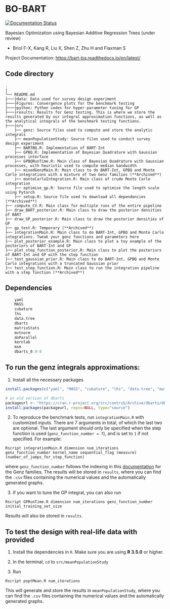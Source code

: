 # BO-BART

[![Documentation Status](https://readthedocs.org/projects/bart-bq/badge/?version=latest)](https://bart-bq.readthedocs.io/en/latest/?badge=latest)


Bayesian Optimization using Bayesian Additive Regression Trees (under review)

- Briol F-X, Kang R, Liu X, Shen Z, Zhu H and Flaxman S

Project Documentation: https://bart-bq.readthedocs.io/en/latest/

## Code directory ##

    .
    |
    └── README.md
    ├───├data: Data used for survey design experiment
    ├───├Figures: Convergence plots for the benchmark testing
    ├───├python: Python codes for hyper-parameter tuning for GP
    ├───├results: Results for Genz testing. This is where we store the results generated by our integral approximation functions, as well as the analytical integrals of the benchmark testing functions.
    ├───├src
    	├── genz: Source files used to compute and store the analytic integrals
    	├── meanPopulationStudy: Source files used to conduct survey design experiment
        ├── BARTBQ.R: Implementation of BART-Int
        ├── GPBQ.R: Implementation of Bayesian Quadrature with Gaussian processes interface
        ├── GPBQRunTime.R: Main class of Bayesian Quadrature with Gaussian processes, with heuristic used to compute median bandwidth
        ├── mixedGenzMain.R: Main class to do BART-Int, GPBQ and Monte Carlo integrations with a mixture of two Genz families (**Archived**)
        ├── monteCarloIntegration.R: Main class of crude Monte Carlo integration
        ├── optimise_gp.R: Source file used to optimise the length scale using Pytorch
        ├── setup.R: Source file used to download all dependencies (**Archived**)
    ├── compute_CV.R: Main class for multiple runs of the entire pipeline
    ├── draw_BART_posterior.R: Main class to draw the posterior densities of BART
    ├── draw_GP_posterior.R: Main class to draw the posterior densities of GP
    ├── gp_test.R: Temporary (**Archived**) 
    ├── integrationMain.R: Main class to do BART-Int, GPBQ and Monte Carlo integrations. Tweak your genz functions and parameters here
    ├── plot_posterior_example.R: Main class to plot a toy example of the posteriors of BART-Int and GP
    ├── plot_step_function_posterior.R: Main class to plot the posteriors of BART-Int and GP with the step function
    ├── test_gaussian_prior.R: Main class to do BART-Int, GPBQ and Monte Carlo integrations with a truncated Gaussian prior
    ├── test_step_function.R: Main class to run the integration pipeline with a step function (**Archived**)
	    



## Dependencies

```r
    yaml
    MASS
    cubature
    lhs
    data.tree
    dbarts
    matrixStats
    mvtnorm
    doParallel
    kernlab
    msm
    dbarts_0.9-8
```

## To run the genz integrals approximations:

1) Install all the necessary packages

```r
install.packages(c("yaml", "MASS", "cubature", "lhs", "data.tree", "matrixStats", "mvtnorm", "doParallel", "kernlab", "msm"))

# an old version of dbarts
packageurl <- "https://cran.r-project.org/src/contrib/Archive/dbarts/dbarts_0.9-8.tar.gz"
install.packages(packageurl, repos=NULL, type="source")
```

2) To reproduce the benchmark tests, run `integrationMain.R` with customized inputs. There are 7 arguments in total, of which the last two are optional. The last argument should only be specified when the step function is used (`genz_function_number = 7`), and is set to `1` if not specified. For example:
```
Rscript integrationMain.R dimension num_iterations genz_function_number kernel_name sequential_flag (measure) (number_of_jumps_for_step_function)

```
where `genz_function_number` follows the indexing in this [documentation](https://www.sfu.ca/~ssurjano/integration.html) for the Genz families. The results will be stored in `results`, where you can find the `.csv` files containing the numerical values and the automatically generated graphs.

3) If you want to tune the GP integral, you can also run

```
Rscript GPRunTime.R dimension num_iterations genz_function_number initial_training_set_size
```

Results will also be stored in `results`.

## To test the design with real-life data with provided

1) Install the dependencies in `R`. Make sure you are using **R 3.5.0** or higher.

2) In the terminal, `cd` to `src/meanPopulationStudy`

3) Run

```
Rscript poptMean.R num_iterations

```

This will generate and store the results in `meanPopulationStudy`, where you can find the `.csv` files containing the numerical values and the automatically generated graphs.


